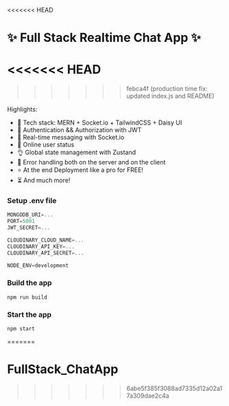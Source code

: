 <<<<<<< HEAD
# ✨ Full Stack Realtime Chat App ✨

<<<<<<< HEAD
=======
<!-- ![Demo App](/frontend/public/screenshot-for-readme.png) -->
>>>>>>> febca4f (production time fix: updated index.js and README)

Highlights:

- 🌟 Tech stack: MERN + Socket.io + TailwindCSS + Daisy UI
- 🎃 Authentication && Authorization with JWT
- 👾 Real-time messaging with Socket.io
- 🚀 Online user status
- 👌 Global state management with Zustand
- 🐞 Error handling both on the server and on the client
- ⭐ At the end Deployment like a pro for FREE!
- ⏳ And much more!

### Setup .env file

```js
MONGODB_URI=...
PORT=5001
JWT_SECRET=...

CLOUDINARY_CLOUD_NAME=...
CLOUDINARY_API_KEY=...
CLOUDINARY_API_SECRET=...

NODE_ENV=development
```

### Build the app

```shell
npm run build
```

### Start the app

```shell
npm start
```
=======
# FullStack_ChatApp
>>>>>>> 6abe5f385f3088ad7335d12a02a17a309dae2c4a
